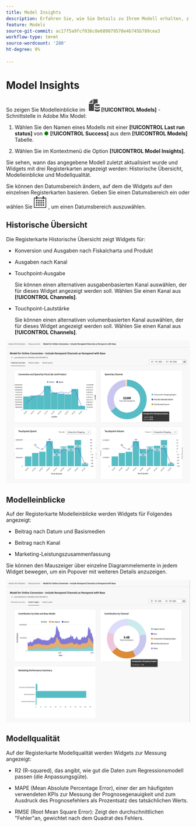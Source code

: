 ```yaml
---
title: Model Insights
description: Erfahren Sie, wie Sie Details zu Ihrem Modell erhalten, z. B. historische Übersicht, Modelleinblicke und Modellqualität in Adobe Mix Modeler.
feature: Models
source-git-commit: ac17f5a9fcf036c8e689879578e4b745b789cea3
workflow-type: tm+mt
source-wordcount: '280'
ht-degree: 0%

---
```



# Model Insights

So zeigen Sie Modelleinblicke im ![Modelle](../assets/icons/FileData.svg) **[!UICONTROL Models]** -Schnittstelle in Adobe Mix Model:

1. Wählen Sie den Namen eines Modells mit einer **[!UICONTROL Last run status]** von <span style="color:green">●</span> **[!UICONTROL Success]** aus dem **[!UICONTROL Models]** Tabelle.

1. Wählen Sie im Kontextmenü die Option **[!UICONTROL Model Insights]**.

Sie sehen, wann das angegebene Modell zuletzt aktualisiert wurde und Widgets mit drei Registerkarten angezeigt werden: Historische Übersicht, Modelleinblicke und Modellqualität.

Sie können den Datumsbereich ändern, auf dem die Widgets auf den einzelnen Registerkarten basieren. Geben Sie einen Datumsbereich ein oder wählen Sie ![Kalender](../assets/icons/Calendar.svg) , um einen Datumsbereich auszuwählen.


## Historische Übersicht

Die Registerkarte Historische Übersicht zeigt Widgets für:

* Konversion und Ausgaben nach Fiskalcharta und Produkt

* Ausgaben nach Kanal

* Touchpoint-Ausgabe

  Sie können einen alternativen ausgabenbasierten Kanal auswählen, der für dieses Widget angezeigt werden soll. Wählen Sie einen Kanal aus **[!UICONTROL Channels]**.

* Touchpoint-Lautstärke

  Sie können einen alternativen volumenbasierten Kanal auswählen, der für dieses Widget angezeigt werden soll. Wählen Sie einen Kanal aus **[!UICONTROL Channels]**.



![Modell - Historische Übersicht](../assets/model-historical-overview.png)


## Modelleinblicke

Auf der Registerkarte Modelleinblicke werden Widgets für Folgendes angezeigt:

* Beitrag nach Datum und Basismedien

* Beitrag nach Kanal

* Marketing-Leistungszusammenfassung

Sie können den Mauszeiger über einzelne Diagrammelemente in jedem Widget bewegen, um ein Popover mit weiteren Details anzuzeigen.

![Modell - Modelleinblicke](../assets/model-model-insights.png)


## Modellqualität

Auf der Registerkarte Modellqualität werden Widgets zur Messung angezeigt:

* R2 (R-squared), das angibt, wie gut die Daten zum Regressionsmodell passen (die Anpassungsgüte).

* MAPE (Mean Absolute Percentage Error), einer der am häufigsten verwendeten KPIs zur Messung der Prognosegenauigkeit und zum Ausdruck des Prognosefehlers als Prozentsatz des tatsächlichen Werts.

* RMSE (Root Mean Square Error): Zeigt den durchschnittlichen &quot;Fehler&quot;an, gewichtet nach dem Quadrat des Fehlers.


